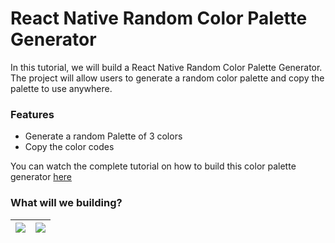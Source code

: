 # React Native Random Color Palette Generator
In this tutorial, we will build a React Native Random Color Palette Generator. The project will allow users to generate a random color palette and copy the palette to use anywhere.

### Features
- Generate a random Palette of 3 colors
- Copy the color codes

You can watch the complete tutorial on how to build this color palette generator [here](https://youtu.be/k1VMP0Xv6Ro)

### What will we building?

| ![](Screenshot.jpeg) | ![](Screenshot1.jpeg) |
| :-------------: | :-------------: |

